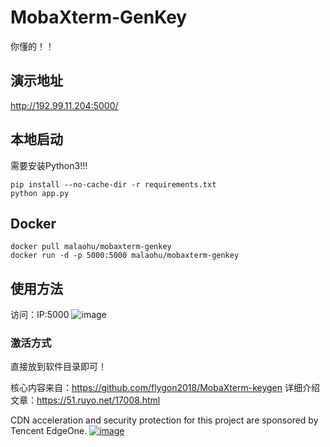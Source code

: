 # MobaXterm-GenKey
你懂的！！

## 演示地址
http://192.99.11.204:5000/



## 本地启动
需要安装Python3!!!
```
pip install --no-cache-dir -r requirements.txt
python app.py
```

## Docker
```
docker pull malaohu/mobaxterm-genkey
docker run -d -p 5000:5000 malaohu/mobaxterm-genkey
```


## 使用方法
访问：IP:5000
![image](https://user-images.githubusercontent.com/8140841/116803404-e94c8300-ab49-11eb-83db-ad0246ebedd3.png)

### 激活方式
直接放到软件目录即可！



核心内容来自：https://github.com/flygon2018/MobaXterm-keygen
详细介绍文章：https://51.ruyo.net/17008.html





CDN acceleration and security protection for this project are sponsored by Tencent EdgeOne.
[![image](https://edgeone.ai/media/34fe3a45-492d-4ea4-ae5d-ea1087ca7b4b.png)](https://edgeone.ai/?from=github)

